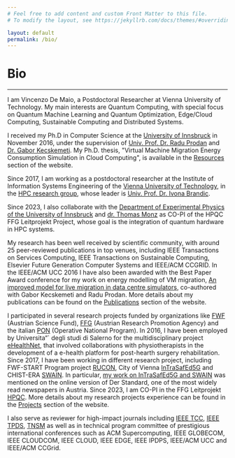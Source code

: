 ```yaml
---
# Feel free to add content and custom Front Matter to this file.
# To modify the layout, see https://jekyllrb.com/docs/themes/#overriding-theme-defaults

layout: default
permalink: /bio/
---
```

# Bio
* * *
I am Vincenzo De Maio, a Postdoctoral Researcher at Vienna University of Technology. My main interests are Quantum Computing, with special focus on Quantum Machine Learning and Quantum Optimization, Edge/Cloud Computing, Sustainable Computing and Distributed Systems.

I received my Ph.D in Computer Science at the [University of Innsbruck](http://www.uibk.ac.at) in November 2016, under the supervision of [Univ. Prof. Dr. Radu Prodan](http://www.itec.aau.at/~radu/) and [Dr. Gabor Kecskemeti](https://www.researchgate.net/profile/Gabor-Kecskemeti). My Ph.D. thesis, "Virtual Machine Migration Energy Consumption Simulation in Cloud Computing", is available in the [Resources](/resources/) section of the website. 

Since 2017, I am working as a postdoctoral researcher at the Institute of Information Systems Engineering of the [Vienna University of Technology](http://www.tuwien.ac.at), in the [HPC research group](http://hpc.ec.tuwien.ac.at/), whose leader is [Univ. Prof. Dr. Ivona Brandic](https://informatics.tuwien.ac.at/people/ivona-brandic). 

Since 2023, I also collaborate with the [Department of Experimental Physics of the University of Innsbruck](https://www.uibk.ac.at/exphys/index.html.de) and [dr. Thomas Monz](https://www.quantumoptics.at/en/people-list.html) as CO-PI of the HPQC FFG Leitprojekt Project, whose goal is the integration of quantum hardware in HPC systems.

My research has been well received by scientific community, with around 25 peer-reviewed publications in top venues, including IEEE Transactions on Services Computing, IEEE Transactions on Sustainable Computing, Elsevier Future Generation Computer Systems and IEEE/ACM CCGRID. In the IEEE/ACM UCC 2016 I have also been awarded with the Best Paper Award conference for my work on energy modelling of VM migration, [An improved model for live migration in data centre simulators](https://dl.acm.org/doi/10.1145/2996890.2996892), co-authored with Gabor Kecskemeti and Radu Prodan. More details about my publications can be found on the [Publications](/publications/) section of the website.

I participated in several research projects funded by organizations like [FWF](https://www.fwf.ac.at) (Austrian Science Fund), [FFG](https://www.ffg.at/en) (Austrian Research Promotion Agency) and the italian [PON](https://www.istruzione.it/pon/) (Operative National Program). In 2016, I have been employed by Universita“` degli studi di Salerno for the multidisciplinary project [eHealthNet](https://www.ehealthnet.it/progetto-ehealthnet/), that involved collaborations with physiotherapists in the development of a e-health platform for post-hearth surgery rehabilitation. Since 2017, I have been working in different research project, including FWF-START Program project [RUCON](http://rucon.ec.tuwien.ac.at/), City of Vienna [InTraSafEd5G](https://intrasafed.ec.tuwien.ac.at/) and CHIST-ERA [SWAIN](https://www.chistera.eu/projects/swain). In particular, [my work on InTraSafEd5G and SWAIN](https://www.derstandard.at/story/2000136176620/kuenstliche-intelligenzwie-die-sicherheit-im-strassenverkehr-und-das-klima-durch) was mentioned on the online version of Der Standard, one of the most widely read newspapers in Austria. Since 2023, I am CO-PI in the FFG Leitprojekt [HPQC](https://projekte.ffg.at/projekt/4562957). More details about my research projects experience can be found in the [Projects](/projects/) section of the website.  

I also serve as reviewer for high-impact journals including [IEEE TCC](https://ieeexplore.ieee.org/xpl/RecentIssue.jsp?punumber=6245519), [IEEE TPDS](https://www.computer.org/csdl/journal/td), [TNSM](https://www.comsoc.org/publications/journals/ieee-tnsm) as well as in technical program committee of prestigious international conferences such as ACM Supercomputing, IEEE GLOBECOM, IEEE CLOUDCOM, IEEE CLOUD, IEEE EDGE, IEEE IPDPS, IEEE/ACM UCC and IEEE/ACM CCGrid. 



